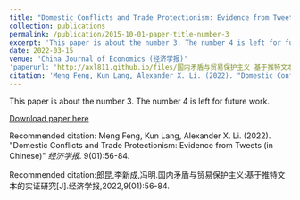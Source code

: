 ```yaml
---
title: "Domestic Conflicts and Trade Protectionism: Evidence from Tweets (in Chinese)"
collection: publications
permalink: /publication/2015-10-01-paper-title-number-3
excerpt: 'This paper is about the number 3. The number 4 is left for future work.'
date: 2022-03-15
venue: 'China Journal of Economics (经济学报)'
'paperurl: 'http://axl811.github.io/files/国内矛盾与贸易保护主义_基于推特文本的实证研究_郎昆.pdf'
citation: 'Meng Feng, Kun Lang, Alexander X. Li. (2022). "Domestic Conflicts and Trade Protectionism: Evidence from Tweets (in Chinese)" <i>China Journal of Economics</i>. 9(01):56-84.'
---
```

This paper is about the number 3. The number 4 is left for future work. 

[Download paper here](http://academicpages.github.io/files/国内矛盾与贸易保护主义_基于推特文本的实证研究_郎昆.pdf)

Recommended citation: Meng Feng, Kun Lang, Alexander X. Li. (2022). "Domestic Conflicts and Trade Protectionism: Evidence from Tweets (in Chinese)" <i>经济学报</i>. 9(01):56-84.

Recommended citation:郎昆,李新成,冯明.国内矛盾与贸易保护主义:基于推特文本的实证研究[J].经济学报,2022,9(01):56-84.
